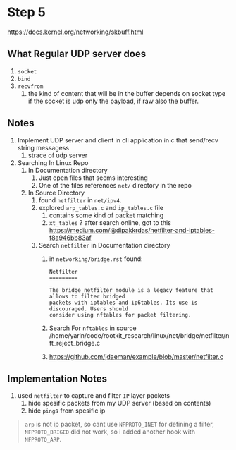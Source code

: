 # Step 5

https://docs.kernel.org/networking/skbuff.html


## What Regular UDP server does
1. `socket` 
2. `bind`
3. `recvfrom`
    1. the kind of content that will be in the buffer depends on socket type
        if the socket is udp only the payload, if raw also the buffer.



## Notes
1. Implement UDP server and client in cli application in c
    that send/recv string messagess
    1. strace of udp server
2. Searching In Linux Repo
    1. In Documentation directory
        1. Just open files that seems interesting 
        2. One of the files references `net/` directory in the repo
    2. In Source Directory
        1. found `netfilter` in `net/ipv4`.
        2. explored `arp_tables.c` and `ip_tables.c` file
            1. contains some kind of packet matching
            2. `xt_tables` ? after search online, got to this https://medium.com/@dipakkrdas/netfilter-and-iptables-f8a946bb83af
        3. Search `netfilter` in Documentation directory
            1. in `networking/bridge.rst` found:
                ```
                Netfilter
                =========

                The bridge netfilter module is a legacy feature that allows to filter bridged
                packets with iptables and ip6tables. Its use is discouraged. Users should
                consider using nftables for packet filtering.
                ```

            2. Search For `nftables` in source
                /home/yarin/code/rootkit_research/linux/net/bridge/netfilter/nft_reject_bridge.c
            3. https://github.com/jdaeman/example/blob/master/netfilter.c



## Implementation Notes
1. used `netfilter` to capture and filter `IP` layer packets
    1. hide spesific packets from my UDP server (based on contents)
    2. hide `ping`s from spesific ip 

> `arp` is not ip packet, so cant use `NFPROTO_INET` for defining a filter, 
> `NFPROTO_BRIGED` did not work, so i added another hook with `NFPROTO_ARP`.